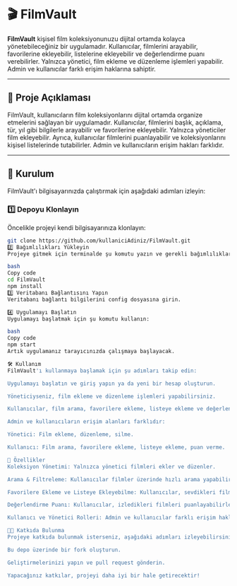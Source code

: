 # 🎬 FilmVault

**FilmVault** kişisel film koleksiyonunuzu dijital ortamda kolayca yönetebileceğiniz bir uygulamadır. Kullanıcılar, filmlerini arayabilir, favorilerine ekleyebilir, listelerine ekleyebilir ve değerlendirme puanı verebilirler. Yalnızca yönetici, film ekleme ve düzenleme işlemleri yapabilir. Admin ve kullanıcılar farklı erişim haklarına sahiptir.

---

## 📜 Proje Açıklaması

FilmVault, kullanıcıların film koleksiyonlarını dijital ortamda organize etmelerini sağlayan bir uygulamadır. Kullanıcılar, filmlerini başlık, açıklama, tür, yıl gibi bilgilerle arayabilir ve favorilerine ekleyebilir. Yalnızca yöneticiler film ekleyebilir. Ayrıca, kullanıcılar filmlerini puanlayabilir ve koleksiyonlarını kişisel listelerinde tutabilirler. Admin ve kullanıcıların erişim hakları farklıdır.

---

## 🚀 Kurulum

FilmVault'ı bilgisayarınızda çalıştırmak için aşağıdaki adımları izleyin:

### 1️⃣ Depoyu Klonlayın

Öncelikle projeyi kendi bilgisayarınıza klonlayın:

```bash
git clone https://github.com/kullaniciAdiniz/FilmVault.git
2️⃣ Bağımlılıkları Yükleyin
Projeye gitmek için terminalde şu komutu yazın ve gerekli bağımlılıkları yükleyin:

bash
Copy code
cd FilmVault
npm install
3️⃣ Veritabanı Bağlantısını Yapın
Veritabanı bağlantı bilgilerini config dosyasına girin.

4️⃣ Uygulamayı Başlatın
Uygulamayı başlatmak için şu komutu kullanın:

bash
Copy code
npm start
Artık uygulamanız tarayıcınızda çalışmaya başlayacak.

🛠️ Kullanım
FilmVault'ı kullanmaya başlamak için şu adımları takip edin:

Uygulamayı başlatın ve giriş yapın ya da yeni bir hesap oluşturun.

Yöneticiyseniz, film ekleme ve düzenleme işlemleri yapabilirsiniz.

Kullanıcılar, film arama, favorilere ekleme, listeye ekleme ve değerlendirme puanı verme işlemleri yapabilirler.

Admin ve kullanıcıların erişim alanları farklıdır:

Yönetici: Film ekleme, düzenleme, silme.

Kullanıcı: Film arama, favorilere ekleme, listeye ekleme, puan verme.

📌 Özellikler
Koleksiyon Yönetimi: Yalnızca yönetici filmleri ekler ve düzenler.

Arama & Filtreleme: Kullanıcılar filmler üzerinde hızlı arama yapabilir ve kategorilere göre filtreleyebilirsiniz.

Favorilere Ekleme ve Listeye Ekleyebilme: Kullanıcılar, sevdikleri filmleri favorilere ekleyebilir ve kendi listelerine ekleyebilirler.

Değerlendirme Puanı: Kullanıcılar, izledikleri filmleri puanlayabilirler.

Kullanıcı ve Yönetici Rolleri: Admin ve kullanıcılar farklı erişim haklarına sahiptir.

🧑‍💻 Katkıda Bulunma
Projeye katkıda bulunmak isterseniz, aşağıdaki adımları izleyebilirsiniz:

Bu depo üzerinde bir fork oluşturun.

Geliştirmelerinizi yapın ve pull request gönderin.

Yapacağınız katkılar, projeyi daha iyi bir hale getirecektir!
